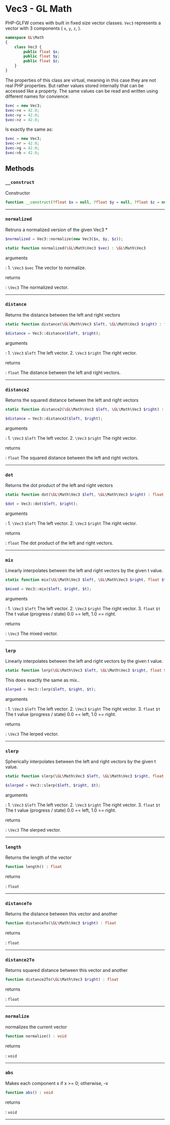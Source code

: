 # Vec3 - GL Math

PHP-GLFW comes with built in fixed size vector classes. `Vec3` represents a vector with 3 components (
`x`, `y`, `z`, ).

```php 
namespace GL\Math
{
    class Vec3 {
        public float $x;
        public float $y;
        public float $z;
    }
}
```

The properties of this class are virtual, meaning in this case they are not real PHP properties. But rather values stored internally that 
can be accessed like a property. The same values can be read and written using different names for convience:

```php
$vec = new Vec3;
$vec->x = 42.0;
$vec->y = 42.0;
$vec->z = 42.0;
```

Is exactly the same as:

```php
$vec = new Vec3;
$vec->r = 42.0;
$vec->g = 42.0;
$vec->b = 42.0;
```

## Methods

### `__construct`

Constructor

```php
function __construct(?float $x = null, ?float $y = null, ?float $z = null)
```

---
     
### `normalized`

Retruns a normalized version of the given Vec3         *
```php
$normalized = Vec3::normalize(new Vec3($x, $y, $z));
```

```php
static function normalized(\GL\Math\Vec3 $vec) : \GL\Math\Vec3
```

arguments

:    1. `\Vec3` `$vec` The vector to normalize.

returns

:    `\Vec3` The normalized vector.

---
     
### `distance`

Returns the distance between the left and right vectors

```php
static function distance(\GL\Math\Vec3 $left, \GL\Math\Vec3 $right) : float
```

```php
$distance = Vec3::distance($left, $right);
```

arguments

:    1. `\Vec3` `$left` The left vector.
    2. `\Vec3` `$right` The right vector.

returns

:    `float` The distance between the left and right vectors.

---
     
### `distance2`

Returns the squared distance between the left and right vectors

```php
static function distance2(\GL\Math\Vec3 $left, \GL\Math\Vec3 $right) : float
```

```php
$distance = Vec3::distance2($left, $right);
```

arguments

:    1. `\Vec3` `$left` The left vector.
    2. `\Vec3` `$right` The right vector.

returns

:    `float` The squared distance between the left and right vectors.

---
     
### `dot`

Returns the dot product of the left and right vectors

```php
static function dot(\GL\Math\Vec3 $left, \GL\Math\Vec3 $right) : float
```

```php
$dot = Vec3::dot($left, $right);
```

arguments

:    1. `\Vec3` `$left` The left vector.
    2. `\Vec3` `$right` The right vector.

returns

:    `float` The dot product of the left and right vectors.

---
     
### `mix`

Linearly interpolates between the left and right vectors by the given t value.

```php
static function mix(\GL\Math\Vec3 $left, \GL\Math\Vec3 $right, float $t) : \GL\Math\Vec3
```

```php
$mixed = Vec3::mix($left, $right, $t);
```

arguments

:    1. `\Vec3` `$left` The left vector.
    2. `\Vec3` `$right` The right vector.
    3. `float` `$t` The t value (progress / state) 0.0 == left, 1.0 == right.

returns

:    `\Vec3` The mixed vector.

---
     
### `lerp`

Linearly interpolates between the left and right vectors by the given t value.

```php
static function lerp(\GL\Math\Vec3 $left, \GL\Math\Vec3 $right, float $t) : \GL\Math\Vec3
```

This does exactly the same as mix..

```php
$lerped = Vec3::lerp($left, $right, $t);
```

arguments

:    1. `\Vec3` `$left` The left vector.
    2. `\Vec3` `$right` The right vector.
    3. `float` `$t` The t value (progress / state) 0.0 == left, 1.0 == right.

returns

:    `\Vec3` The lerped vector.

---
     
### `slerp`

Spherically interpolates between the left and right vectors by the given t value.

```php
static function slerp(\GL\Math\Vec3 $left, \GL\Math\Vec3 $right, float $t) : \GL\Math\Vec3
```

```php
$slerped = Vec3::slerp($left, $right, $t);
```

arguments

:    1. `\Vec3` `$left` The left vector.
    2. `\Vec3` `$right` The right vector.
    3. `float` `$t` The t value (progress / state) 0.0 == left, 1.0 == right.

returns

:    `\Vec3` The slerped vector.

---
     
### `length`

Returns the length of the vector

```php
function length() : float
```

returns

:    `float` 

---
     
### `distanceTo`

Returns the distance between this vector and another

```php
function distanceTo(\GL\Math\Vec3 $right) : float
```

returns

:    `float` 

---
     
### `distance2To`

Returns squared distance between this vector and another

```php
function distance2To(\GL\Math\Vec3 $right) : float
```

returns

:    `float` 

---
     
### `normalize`

normalizes the current vector

```php
function normalize() : void
```

returns

:    `void` 

---
     
### `abs`

Makes each component x if x >= 0; otherwise, -x

```php
function abs() : void
```

returns

:    `void` 

---
     
